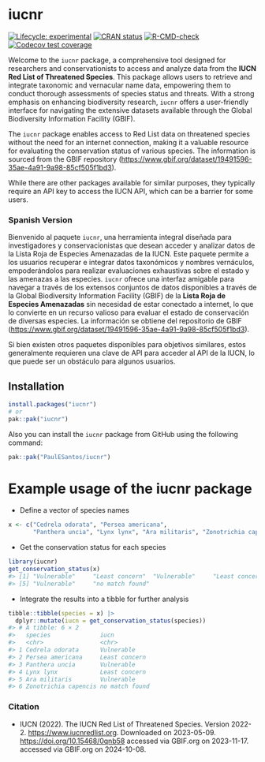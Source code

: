 
<!-- README.md is generated from README.Rmd. Please edit that file -->

# iucnr

<!-- badges: start -->

[![Lifecycle:
experimental](https://img.shields.io/badge/lifecycle-experimental-orange.svg)](https://lifecycle.r-lib.org/articles/stages.html#experimental)
[![CRAN
status](https://www.r-pkg.org/badges/version/iucnr)](https://CRAN.R-project.org/package=iucnr)
[![R-CMD-check](https://github.com/PaulESantos/iucnr/actions/workflows/R-CMD-check.yaml/badge.svg)](https://github.com/PaulESantos/iucnr/actions/workflows/R-CMD-check.yaml)
[![Codecov test
coverage](https://codecov.io/gh/PaulESantos/iucnr/graph/badge.svg)](https://app.codecov.io/gh/PaulESantos/iucnr)
<!-- badges: end -->

Welcome to the `iucnr` package, a comprehensive tool designed for
researchers and conservationists to access and analyze data from the
**IUCN Red List of Threatened Species**. This package allows users to
retrieve and integrate taxonomic and vernacular name data, empowering
them to conduct thorough assessments of species status and threats. With
a strong emphasis on enhancing biodiversity research, `iucnr` offers a
user-friendly interface for navigating the extensive datasets available
through the Global Biodiversity Information Facility (GBIF).

The `iucnr` package enables access to Red List data on threatened
species without the need for an internet connection, making it a
valuable resource for evaluating the conservation status of various
species. The information is sourced from the GBIF repository
(<https://www.gbif.org/dataset/19491596-35ae-4a91-9a98-85cf505f1bd3>).

While there are other packages available for similar purposes, they
typically require an API key to access the IUCN API, which can be a
barrier for some users.

### Spanish Version

Bienvenido al paquete `iucnr`, una herramienta integral diseñada para
investigadores y conservacionistas que desean acceder y analizar datos
de la Lista Roja de Especies Amenazadas de la IUCN. Este paquete permite
a los usuarios recuperar e integrar datos taxonómicos y nombres
vernáculos, empoderándolos para realizar evaluaciones exhaustivas sobre
el estado y las amenazas a las especies. `iucnr` ofrece una interfaz
amigable para navegar a través de los extensos conjuntos de datos
disponibles a través de la Global Biodiversity Information Facility
(GBIF) de la **Lista Roja de Especies Amenazadas** sin necesidad de
estar conectado a internet, lo que lo convierte en un recurso valioso
para evaluar el estado de conservación de diversas especies. La
información se obtiene del repositorio de GBIF
(<https://www.gbif.org/dataset/19491596-35ae-4a91-9a98-85cf505f1bd3>).

Si bien existen otros paquetes disponibles para objetivos similares,
estos generalmente requieren una clave de API para acceder al API de la
IUCN, lo que puede ser un obstáculo para algunos usuarios.

## Installation

``` r
install.packages("iucnr")
# or
pak::pak("iucnr")
```

Also you can install the `iucnr` package from GitHub using the following
command:

``` r
pak::pak("PaulESantos/iucnr")
```

# Example usage of the iucnr package

- Define a vector of species names

``` r
x <- c("Cedrela odorata", "Persea americana", 
       "Panthera uncia", "Lynx lynx", "Ara militaris", "Zonotrichia capencis")
```

- Get the conservation status for each species

``` r
library(iucnr)
get_conservation_status(x)
#> [1] "Vulnerable"     "Least concern"  "Vulnerable"     "Least concern" 
#> [5] "Vulnerable"     "no match found"
```

- Integrate the results into a tibble for further analysis

``` r
tibble::tibble(species = x) |> 
  dplyr::mutate(iucn = get_conservation_status(species))
#> # A tibble: 6 × 2
#>   species              iucn          
#>   <chr>                <chr>         
#> 1 Cedrela odorata      Vulnerable    
#> 2 Persea americana     Least concern 
#> 3 Panthera uncia       Vulnerable    
#> 4 Lynx lynx            Least concern 
#> 5 Ara militaris        Vulnerable    
#> 6 Zonotrichia capencis no match found
```

### Citation

- IUCN (2022). The IUCN Red List of Threatened Species. Version 2022-2.
  <https://www.iucnredlist.org>. Downloaded on 2023-05-09.
  <https://doi.org/10.15468/0qnb58> accessed via GBIF.org on 2023-11-17.
  accessed via GBIF.org on 2024-10-08.

